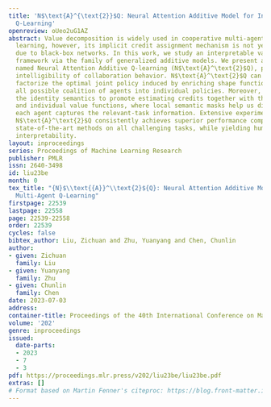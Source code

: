 ```yaml
---
title: 'N$\text{A}^{\text{2}}$Q: Neural Attention Additive Model for Interpretable Multi-Agent
  Q-Learning'
openreview: oUeo2uG1AZ
abstract: Value decomposition is widely used in cooperative multi-agent reinforcement
  learning, however, its implicit credit assignment mechanism is not yet fully understood
  due to black-box networks. In this work, we study an interpretable value decomposition
  framework via the family of generalized additive models. We present a novel method,
  named Neural Attention Additive Q-learning (N$\text{A}^\text{2}$Q), providing inherent
  intelligibility of collaboration behavior. N$\text{A}^\text{2}$Q can explicitly
  factorize the optimal joint policy induced by enriching shape functions to model
  all possible coalition of agents into individual policies. Moreover, we construct
  the identity semantics to promote estimating credits together with the global state
  and individual value functions, where local semantic masks help us diagnose whether
  each agent captures the relevant-task information. Extensive experiments show that
  N$\text{A}^\text{2}$Q consistently achieves superior performance compared to different
  state-of-the-art methods on all challenging tasks, while yielding human-like 
  interpretability.
layout: inproceedings
series: Proceedings of Machine Learning Research
publisher: PMLR
issn: 2640-3498
id: liu23be
month: 0
tex_title: "{N}$\\text{{A}}^\\text{2}${Q}: Neural Attention Additive Model for Interpretable
  Multi-Agent Q-Learning"
firstpage: 22539
lastpage: 22558
page: 22539-22558
order: 22539
cycles: false
bibtex_author: Liu, Zichuan and Zhu, Yuanyang and Chen, Chunlin
author:
- given: Zichuan
  family: Liu
- given: Yuanyang
  family: Zhu
- given: Chunlin
  family: Chen
date: 2023-07-03
address: 
container-title: Proceedings of the 40th International Conference on Machine Learning
volume: '202'
genre: inproceedings
issued:
  date-parts:
  - 2023
  - 7
  - 3
pdf: https://proceedings.mlr.press/v202/liu23be/liu23be.pdf
extras: []
# Format based on Martin Fenner's citeproc: https://blog.front-matter.io/posts/citeproc-yaml-for-bibliographies/
---
```

